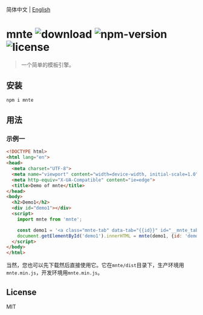 简体中文 | [English](https://github.com/Zilean/Mnte)

# mnte ![download](https://img.shields.io/npm/dt/mnte.svg) ![npm-version](https://img.shields.io/npm/v/mnte.svg) ![license](https://img.shields.io/npm/l/mnte.svg)

> 一个简单的模板引擎。

## 安装

``` shell
npm i mnte
```
## 用法

### 示例一

``` html
<!DOCTYPE html>
<html lang="en">
<head>
  <meta charset="UTF-8">
  <meta name="viewport" content="width=device-width, initial-scale=1.0">
  <meta http-equiv="X-UA-Compatible" content="ie=edge">
  <title>Demo of mnte</title>
</head>
<body>
  <h2>Demo1</h2>
  <div id="demo1"></div>
  <script>
    import mnte from 'mnte';

    const demo1 = '<a class="mnte-tab" data-tab="{{id}}" id="__mnte_tab_{{id}}">{{name}}</a>';
    document.getElementById('demo1').innerHTML = mnte(demo1, {id: 'demo1', name: 'This is Demo1!'});
  </script>
</body>
</html>
```

当然，您也可以先下载然后直接使用它。它在`mnte/dist`目录下，生产环境用`mnte.min.js`，开发环境用`mnte.min.js`。

## License
MIT